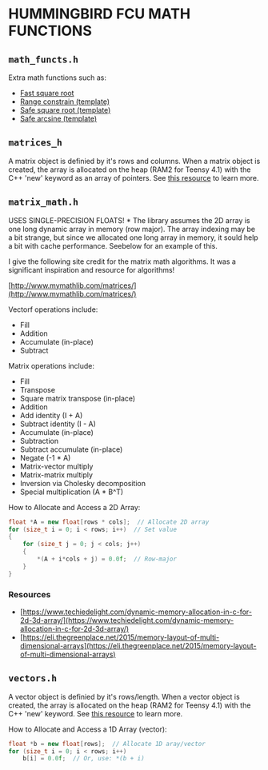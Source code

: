 # HUMMINGBIRD FCU MATH FUNCTIONS

## `math_functs.h`

Extra math functions such as:

* [Fast square root](https://en.wikipedia.org/wiki/Fast_inverse_square_root)
* [Range constrain (template)](https://github.com/ArduPilot/ardupilot/blob/00cfc1932fe98452ede016ea9f9f799d10ea9fb8/libraries/AP_Math/AP_Math.cpp#L287)
* [Safe square root (template)](https://github.com/ArduPilot/ardupilot/blob/00cfc1932fe98452ede016ea9f9f799d10ea9fb8/libraries/AP_Math/AP_Math.cpp#L71)
* [Safe arcsine (template)](https://github.com/ArduPilot/ardupilot/blob/00cfc1932fe98452ede016ea9f9f799d10ea9fb8/libraries/AP_Math/AP_Math.cpp#L50)

## `matrices_h`

A matrix object is definied by it's rows and columns. When a matrix object is created, the array is allocated on the heap (RAM2 for Teensy 4.1) with the C++ 'new' keyword as an array of pointers. See [this resource](https://www.techiedelight.com/dynamic-memory-allocation-in-c-for-2d-3d-array/) to learn more.

## `matrix_math.h`

USES SINGLE-PRECISION FLOATS!
 * 
The library assumes the 2D array is one long dynamic array in memory (row major). The array indexing may be a bit strange, but since we allocated one long array in memory, it sould help a bit with cache performance. Seebelow for an example of this.

I give the following site credit for the matrix math algorithms. It was a significant inspiration and resource for algorithms!

[http://www.mymathlib.com/matrices/](http://www.mymathlib.com/matrices/)

Vectorf operations include:

* Fill
* Addition
* Accumulate (in-place)
* Subtract

Matrix operations include:

* Fill
* Transpose
* Square matrix transpose (in-place)
* Addition
* Add identity (I + A)
* Subtract identity (I - A)
* Accumulate (in-place)
* Subtraction
* Subtract accumulate (in-place)
* Negate (-1 * A)
* Matrix-vector multiply
* Matrix-matrix multiply
* Inversion via Cholesky decomposition
* Special multiplication (A * B^T)

How to Allocate and Access a 2D Array:

```cpp
float *A = new float[rows * cols];  // Allocate 2D array
for (size_t i = 0; i < rows; i++)  // Set value
{
    for (size_t j = 0; j < cols; j++)
    {
        *(A + i*cols + j) = 0.0f;  // Row-major
    }
}
```

### Resources

* [https://www.techiedelight.com/dynamic-memory-allocation-in-c-for-2d-3d-array/](https://www.techiedelight.com/dynamic-memory-allocation-in-c-for-2d-3d-array/)
* [https://eli.thegreenplace.net/2015/memory-layout-of-multi-dimensional-arrays](https://eli.thegreenplace.net/2015/memory-layout-of-multi-dimensional-arrays)

## `vectors.h`

A vector object is definied by it's rows/length. When a vector object is created, the array is allocated on the heap (RAM2 for Teensy 4.1) with the C++ 'new' keyword. See [this resource](https://www.techiedelight.com/dynamic-memory-allocation-in-c-for-2d-3d-array/) to learn more.

How to Allocate and Access a 1D Array (vector):

```cpp
float *b = new float[rows];  // Allocate 1D aray/vector
for (size_t i = 0; i < rows; i++)
    b[i] = 0.0f;  // Or, use: *(b + i)
```
